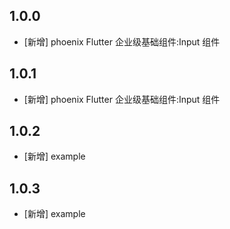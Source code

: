 <!--
 * @Author: lipeng 1162423147@qq.com
 * @Date: 2023-09-21 13:45:02
 * @LastEditors: lipeng 1162423147@qq.com
 * @LastEditTime: 2023-10-16 12:37:10
 * @FilePath: /phoenix_input/CHANGELOG.md
 * @Description: 这是默认设置,请设置`customMade`, 打开koroFileHeader查看配置 进行设置: https://github.com/OBKoro1/koro1FileHeader/wiki/%E9%85%8D%E7%BD%AE
-->
## 1.0.0

* [新增] phoenix Flutter 企业级基础组件:Input 组件

## 1.0.1

* [新增] phoenix Flutter 企业级基础组件:Input 组件

## 1.0.2

* [新增] example

## 1.0.3

* [新增] example
